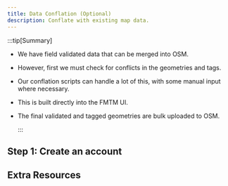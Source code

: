 ```yaml
---
title: Data Conflation (Optional)
description: Conflate with existing map data.
---
```


:::tip[Summary]

- We have field validated data that can be merged into OSM.
- However, first we must check for conflicts in the geometries and tags.
- Our conflation scripts can handle a lot of this, with some manual
  input where necessary.
- This is built directly into the FMTM UI.
- The final validated and tagged geometries are bulk uploaded to OSM.

  :::

## Step 1: Create an account

## Extra Resources
